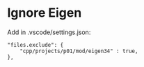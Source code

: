 # Ignore Eigen
Add in .vscode/settings.json:

    "files.exclude": {
        "cpp/projects/p01/mod/eigen34" : true,
    },